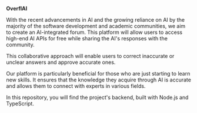 **OverflAI**

With the recent advancements in AI and the growing reliance on AI by the majority of the software development and academic communities, we aim to create an AI-integrated forum. This platform will allow users to access high-end AI APIs for free while sharing the AI's responses with the community.

This collaborative approach will enable users to correct inaccurate or unclear answers and approve accurate ones.

Our platform is particularly beneficial for those who are just starting to learn new skills. It ensures that the knowledge they acquire through AI is accurate and allows them to connect with experts in various fields.

In this repository, you will find the project's backend, built with Node.js and TypeScript.
